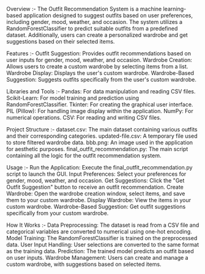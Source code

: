 Overview :- 
The Outfit Recommendation System is a machine learning-based application designed to suggest outfits based on user preferences, including gender, mood, weather, and occasion. The system utilizes a RandomForestClassifier to predict suitable outfits from a predefined dataset. Additionally, users can create a personalized wardrobe and get suggestions based on their selected items.

Features :-
Outfit Suggestion: Provides outfit recommendations based on user inputs for gender, mood, weather, and occasion.
Wardrobe Creation: Allows users to create a custom wardrobe by selecting items from a list.
Wardrobe Display: Displays the user's custom wardrobe.
Wardrobe-Based Suggestion: Suggests outfits specifically from the user's custom wardrobe.

Libraries and Tools :-
Pandas: For data manipulation and reading CSV files.
Scikit-Learn: For model training and prediction using RandomForestClassifier.
Tkinter: For creating the graphical user interface.
PIL (Pillow): For handling image display within the application.
NumPy: For numerical operations.
CSV: For reading and writing CSV files.

Project Structure :-
dataset.csv: The main dataset containing various outfits and their corresponding categories.
updated-file.csv: A temporary file used to store filtered wardrobe data.
bbb.png: An image used in the application for aesthetic purposes.
final_outfit_recommendation.py: The main script containing all the logic for the outfit recommendation system.

Usage :-
Run the Application: Execute the final_outfit_recommendation.py script to launch the GUI.
Input Preferences: Select your preferences for gender, mood, weather, and occasion.
Get Suggestions: Click the "Get Outfit Suggestion" button to receive an outfit recommendation.
Create Wardrobe: Open the wardrobe creation window, select items, and save them to your custom wardrobe.
Display Wardrobe: View the items in your custom wardrobe.
Wardrobe-Based Suggestion: Get outfit suggestions specifically from your custom wardrobe.

How It Works :-
Data Preprocessing: The dataset is read from a CSV file and categorical variables are converted to numerical using one-hot encoding.
Model Training: The RandomForestClassifier is trained on the preprocessed data.
User Input Handling: User selections are converted to the same format as the training data.
Prediction: The trained model predicts an outfit based on user inputs.
Wardrobe Management: Users can create and manage a custom wardrobe, with suggestions based on selected items.
